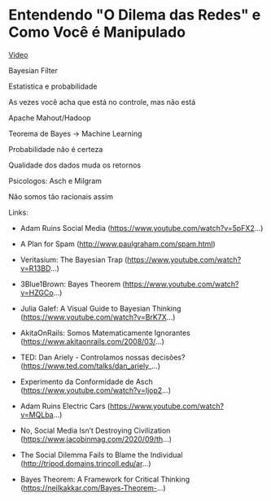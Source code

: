 # Entendendo "O Dilema das Redes" e Como Você é Manipulado

[Video](https://www.youtube.com/watch?v=mNHKNyhSn8I)

Bayesian Filter

Estatistica e probabilidade

As vezes você acha que está no controle, mas não está

Apache Mahout/Hadoop

Teorema de Bayes -> Machine Learning

Probabilidade não é certeza

Qualidade dos dados muda os retornos

Psicologos: Asch e Milgram

Não somos tão racionais assim

Links:

- Adam Ruins Social Media (https://www.youtube.com/watch?v=5pFX2...)
- A Plan for Spam (http://www.paulgraham.com/spam.html)
- Veritasium: The Bayesian Trap (https://www.youtube.com/watch?v=R13BD...)
- 3Blue1Brown: Bayes Theorem (https://www.youtube.com/watch?v=HZGCo...)
- Julia Galef: A Visual Guide to Bayesian Thinking (https://www.youtube.com/watch?v=BrK7X...)
- AkitaOnRails: Somos Matematicamente Ignorantes (https://www.akitaonrails.com/2008/03/...)
- TED: Dan Ariely - Controlamos nossas decisões? (https://www.ted.com/talks/dan_ariely_...)
- Experimento da Conformidade de Asch (https://www.youtube.com/watch?v=Ijop2...)
- Adam Ruins Electric Cars (https://www.youtube.com/watch?v=MQLba...)

- No, Social Media Isn’t Destroying Civilization (https://www.jacobinmag.com/2020/09/th...)
- The Social Dilemma Fails to Blame the Individual (http://tripod.domains.trincoll.edu/ar...)
- Bayes Theorem: A Framework for Critical Thinking (https://neilkakkar.com/Bayes-Theorem-...)
